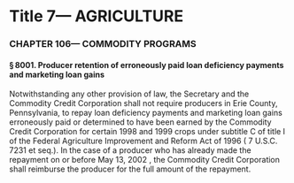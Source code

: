 
# Title 7— AGRICULTURE
### CHAPTER 106— COMMODITY PROGRAMS
#### § 8001. Producer retention of erroneously paid loan deficiency payments and marketing loan gains

Notwithstanding any other provision of law, the Secretary and the Commodity Credit Corporation shall not require producers in Erie County, Pennsylvania, to repay loan deficiency payments and marketing loan gains erroneously paid or determined to have been earned by the Commodity Credit Corporation for certain 1998 and 1999 crops under subtitle C of title I of the Federal Agriculture Improvement and Reform Act of 1996 ( 7 U.S.C. 7231 et seq.). In the case of a producer who has already made the repayment on or before May 13, 2002 , the Commodity Credit Corporation shall reimburse the producer for the full amount of the repayment.
